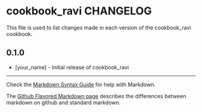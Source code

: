 cookbook_ravi CHANGELOG
=======================

This file is used to list changes made in each version of the cookbook_ravi cookbook.

0.1.0
-----
- [your_name] - Initial release of cookbook_ravi

- - -
Check the [Markdown Syntax Guide](http://daringfireball.net/projects/markdown/syntax) for help with Markdown.

The [Github Flavored Markdown page](http://github.github.com/github-flavored-markdown/) describes the differences between markdown on github and standard markdown.
